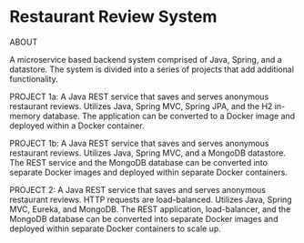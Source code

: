 # Restaurant Review System

ABOUT

A microservice based backend system comprised of Java, Spring, and a datastore. The system is divided into a series of projects
that add additional functionality.


PROJECT 1a:
A Java REST service that saves and serves anonymous restaurant reviews. Utilizes Java, Spring MVC, Spring JPA, and the H2 in-memory database. The application
can be converted to a Docker image and deployed within a Docker container.

PROJECT 1b:
A Java REST service that saves and serves anonymous restaurant reviews. Utilizes Java, Spring MVC, and a MongoDB datastore. The REST service and the MongoDB 
database can be converted into separate Docker images and deployed within separate Docker containers.

PROJECT 2:
A Java REST service that saves and serves anonymous restaurant reviews. HTTP requests are load-balanced. Utilizes Java, Spring MVC, Eureka, and MongoDB.
The REST application, load-balancer, and the MongoDB database can be converted into separate Docker images and deployed within separate Docker containers to scale up.
